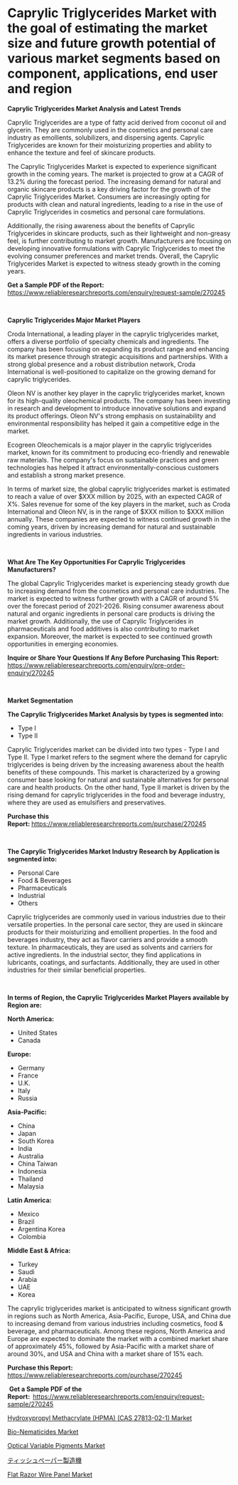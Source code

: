 <p><h1>Caprylic Triglycerides Market with the goal of estimating the market size and future growth potential of various market segments based on component, applications, end user and region</h1></p><p><strong>Caprylic Triglycerides Market Analysis and Latest Trends</strong></p>
<p><p>Caprylic Triglycerides are a type of fatty acid derived from coconut oil and glycerin. They are commonly used in the cosmetics and personal care industry as emollients, solubilizers, and dispersing agents. Caprylic Triglycerides are known for their moisturizing properties and ability to enhance the texture and feel of skincare products.</p><p>The Caprylic Triglycerides Market is expected to experience significant growth in the coming years. The market is projected to grow at a CAGR of 13.2% during the forecast period. The increasing demand for natural and organic skincare products is a key driving factor for the growth of the Caprylic Triglycerides Market. Consumers are increasingly opting for products with clean and natural ingredients, leading to a rise in the use of Caprylic Triglycerides in cosmetics and personal care formulations.</p><p>Additionally, the rising awareness about the benefits of Caprylic Triglycerides in skincare products, such as their lightweight and non-greasy feel, is further contributing to market growth. Manufacturers are focusing on developing innovative formulations with Caprylic Triglycerides to meet the evolving consumer preferences and market trends. Overall, the Caprylic Triglycerides Market is expected to witness steady growth in the coming years.</p></p>
<p><strong>Get a Sample PDF of the Report:&nbsp;</strong> <a href="https://www.reliableresearchreports.com/enquiry/request-sample/270245">https://www.reliableresearchreports.com/enquiry/request-sample/270245</a></p>
<p>&nbsp;</p>
<p><strong>Caprylic Triglycerides Major Market Players</strong></p>
<p><p>Croda International, a leading player in the caprylic triglycerides market, offers a diverse portfolio of specialty chemicals and ingredients. The company has been focusing on expanding its product range and enhancing its market presence through strategic acquisitions and partnerships. With a strong global presence and a robust distribution network, Croda International is well-positioned to capitalize on the growing demand for caprylic triglycerides.</p><p>Oleon NV is another key player in the caprylic triglycerides market, known for its high-quality oleochemical products. The company has been investing in research and development to introduce innovative solutions and expand its product offerings. Oleon NV's strong emphasis on sustainability and environmental responsibility has helped it gain a competitive edge in the market.</p><p>Ecogreen Oleochemicals is a major player in the caprylic triglycerides market, known for its commitment to producing eco-friendly and renewable raw materials. The company's focus on sustainable practices and green technologies has helped it attract environmentally-conscious customers and establish a strong market presence.</p><p>In terms of market size, the global caprylic triglycerides market is estimated to reach a value of over $XXX million by 2025, with an expected CAGR of X%. Sales revenue for some of the key players in the market, such as Croda International and Oleon NV, is in the range of $XXX million to $XXX million annually. These companies are expected to witness continued growth in the coming years, driven by increasing demand for natural and sustainable ingredients in various industries.</p></p>
<p>&nbsp;</p>
<p><strong>What Are The Key Opportunities For Caprylic Triglycerides Manufacturers?</strong></p>
<p><p>The global Caprylic Triglycerides market is experiencing steady growth due to increasing demand from the cosmetics and personal care industries. The market is expected to witness further growth with a CAGR of around 5% over the forecast period of 2021-2026. Rising consumer awareness about natural and organic ingredients in personal care products is driving the market growth. Additionally, the use of Caprylic Triglycerides in pharmaceuticals and food additives is also contributing to market expansion. Moreover, the market is expected to see continued growth opportunities in emerging economies.</p></p>
<p><strong>Inquire or Share Your Questions If Any Before Purchasing This Report:</strong> <a href="https://www.reliableresearchreports.com/enquiry/pre-order-enquiry/270245">https://www.reliableresearchreports.com/enquiry/pre-order-enquiry/270245</a></p>
<p>&nbsp;</p>
<p><strong>Market Segmentation</strong></p>
<p><strong>The Caprylic Triglycerides Market Analysis by types is segmented into:</strong></p>
<p><ul><li>Type I</li><li>Type II</li></ul></p>
<p><p>Caprylic Triglycerides market can be divided into two types - Type I and Type II. Type I market refers to the segment where the demand for caprylic triglycerides is being driven by the increasing awareness about the health benefits of these compounds. This market is characterized by a growing consumer base looking for natural and sustainable alternatives for personal care and health products. On the other hand, Type II market is driven by the rising demand for caprylic triglycerides in the food and beverage industry, where they are used as emulsifiers and preservatives.</p></p>
<p><strong>Purchase this Report:&nbsp;</strong><a href="https://www.reliableresearchreports.com/purchase/270245">https://www.reliableresearchreports.com/purchase/270245</a></p>
<p>&nbsp;</p>
<p><strong>The Caprylic Triglycerides Market Industry Research by Application is segmented into:</strong></p>
<p><ul><li>Personal Care</li><li>Food & Beverages</li><li>Pharmaceuticals</li><li>Industrial</li><li>Others</li></ul></p>
<p><p>Caprylic triglycerides are commonly used in various industries due to their versatile properties. In the personal care sector, they are used in skincare products for their moisturizing and emollient properties. In the food and beverages industry, they act as flavor carriers and provide a smooth texture. In pharmaceuticals, they are used as solvents and carriers for active ingredients. In the industrial sector, they find applications in lubricants, coatings, and surfactants. Additionally, they are used in other industries for their similar beneficial properties.</p></p>
<p>&nbsp;</p>
<p><strong>In terms of Region, the Caprylic Triglycerides Market Players available by Region are:</strong></p>
<p>
    <p> <strong> North America: </strong>
        <ul>
            <li>United States</li>
            <li>Canada</li>
        </ul>
        </p> 
    <p> <strong> Europe: </strong>
        <ul>
            <li>Germany</li>
            <li>France</li>
            <li>U.K.</li>
            <li>Italy</li>
            <li>Russia</li>
        </ul>
        </p> 
    <p> <strong> Asia-Pacific: </strong>
        <ul>
            <li>China</li>
            <li>Japan</li>
            <li>South Korea</li>
            <li>India</li>
            <li>Australia</li>
            <li>China Taiwan</li>
            <li>Indonesia</li>
            <li>Thailand</li>
            <li>Malaysia</li>
        </ul>
        </p> 
    <p> <strong> Latin America: </strong>
        <ul>
            <li>Mexico</li>
            <li>Brazil</li>
            <li>Argentina Korea</li>
            <li>Colombia</li>
        </ul>
        </p> 
    <p> <strong> Middle East & Africa: </strong>
        <ul>
            <li>Turkey</li>
            <li>Saudi</li>
            <li>Arabia</li>
            <li>UAE</li>
            <li>Korea</li>
        </ul>
    </p>
    </p>
<p><p>The caprylic triglycerides market is anticipated to witness significant growth in regions such as North America, Asia-Pacific, Europe, USA, and China due to increasing demand from various industries including cosmetics, food & beverage, and pharmaceuticals. Among these regions, North America and Europe are expected to dominate the market with a combined market share of approximately 45%, followed by Asia-Pacific with a market share of around 30%, and USA and China with a market share of 15% each.</p></p>
<p><strong>Purchase this Report: </strong><a href="https://www.reliableresearchreports.com/purchase/270245">https://www.reliableresearchreports.com/purchase/270245</a></p>
<p>&nbsp;<strong>Get a Sample PDF of the Report:&nbsp;&nbsp;</strong><a href="https://www.reliableresearchreports.com/enquiry/request-sample/270245">https://www.reliableresearchreports.com/enquiry/request-sample/270245</a></p>
<p><strong></strong></p>
<p><p><a href="https://cat-emmental-94b.notion.site/Hydroxypropyl-Methacrylate-HPMA-CAS-27813-02-1-Market-Research-Report-Forecasted-for-Period-from-390dcd2a591741d6aa6480c68c13222c">Hydroxypropyl Methacrylate (HPMA) (CAS 27813-02-1) Market</a></p><p><a href="https://silk-columnist-571.notion.site/Decoding-the-Bio-Nematicides-Market-A-Deep-Dive-into-the-Latest-Market-Trends-Market-Segmentation--a89bc2ff0c354940a326b3569df245e7">Bio-Nematicides Market</a></p><p><a href="https://view.publitas.com/reportprime-1/optical-variable-pigments-market-research-report-provides-thorough-industry-overview-which-offers-an-in-depth-analysis-of-product-trends-and-new-market-divisions/">Optical Variable Pigments Market</a></p><p><a href="https://medium.com/@darniecejuarezlvzuvvkzbus/%E3%83%86%E3%82%A3%E3%83%83%E3%82%B7%E3%83%A5%E3%83%9A%E3%83%BC%E3%83%91%E3%83%BC%E8%A3%BD%E9%80%A0%E6%A9%9F%E5%B8%82%E5%A0%B4-2031%E5%B9%B4%E3%81%BE%E3%81%A7%E3%81%AE%E3%83%88%E3%83%AC%E3%83%B3%E3%83%89-%E4%BA%88%E6%B8%AC-%E7%AB%B6%E4%BA%89%E5%88%86%E6%9E%90-b13e1e16065f">ティッシュペーパー製造機</a></p><p><a href="https://view.publitas.com/reportprime-1/flat-razor-wire-panel-market-size-growing-and-forecasted-for-period-from-2024-2031-and-provides-complete-market-analysis-of-this-market/">Flat Razor Wire Panel Market</a></p></p>